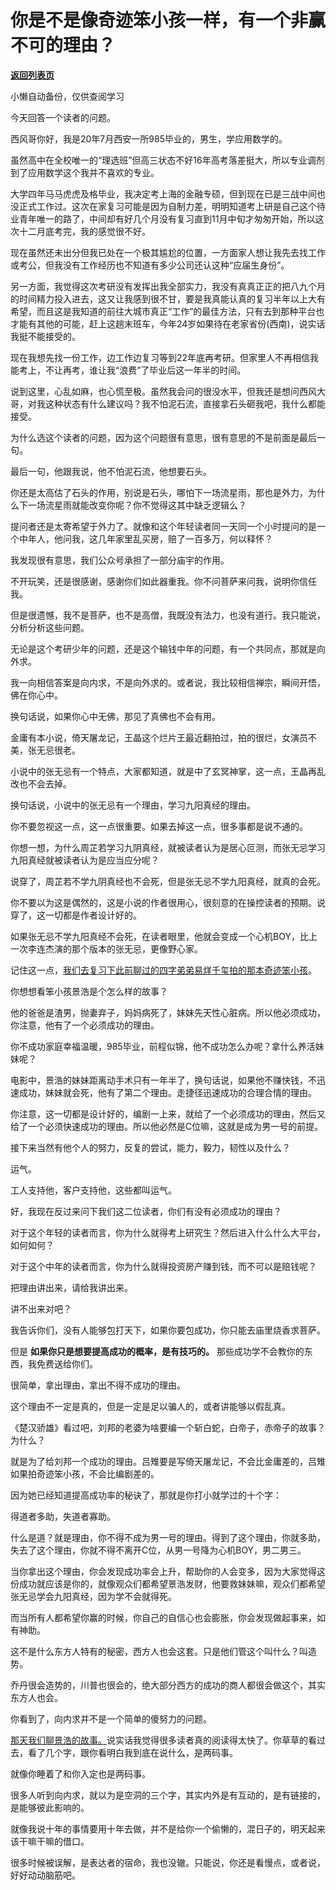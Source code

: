 # 你是不是像奇迹笨小孩一样，有一个非赢不可的理由？

[**返回列表页**](/gzh/记忆承载)

小懒自动备份，仅供查阅学习

今天回答一个读者的问题。

  

西风哥你好，我是20年7月西安一所985毕业的，男生，学应用数学的。

  

虽然高中在全校唯一的“理选班”但高三状态不好16年高考落差挺大，所以专业调剂到了应用数学这个我并不喜欢的专业。

  

大学四年马马虎虎及格毕业，我决定考上海的金融专硕，但到现在已是三战中间也没正式工作过。这次在家复习可能是因为自制力差，明明知道考上研是自己这个待业青年唯一的路了，中间却有好几个月没有复习直到11月中旬才匆匆开始，所以这次十二月底考完，我的感觉很不好。

  

现在虽然还未出分但我已处在一个极其尴尬的位置，一方面家人想让我先去找工作或考公，但我没有工作经历也不知道有多少公司还认这种“应届生身份”。

  

另一方面，我觉得这次考研没有发挥出我全部实力，我没有真真正正的把八九个月的时间精力投入进去，这又让我感到很不甘，要是我真能认真的复习半年以上大有希望，而且这是我知道的前往大城市真正“工作”的最佳方法，只有去到那种平台也才能有其他的可能，赶上这趟末班车，今年24岁如果待在老家省份(西南)，说实话我挺不能接受的。

  

现在我想先找一份工作，边工作边复习等到22年底再考研。但家里人不再相信我能考上，不让再考，谁让我“浪费”了毕业后这一年半的时间。

  

说到这里，心乱如麻，也心慌至极。虽然我会问的很没水平，但我还是想问西风大哥，对我这种状态有什么建议吗？我不怕泥石流，直接拿石头砸我吧，我什么都能接受。

  

为什么选这个读者的问题，因为这个问题很有意思，很有意思的不是前面是最后一句。  

  

最后一句，他跟我说，他不怕泥石流，他想要石头。

  

你还是太高估了石头的作用，别说是石头，哪怕下一场流星雨，那也是外力，为什么下一场流星雨就能改变你呢？你不觉得这其中缺乏逻辑么？

  

提问者还是太寄希望于外力了。就像和这个年轻读者同一天同一个小时提问的是一个中年人，他问我，这几年家里乱买房，赔了一百多万，何以释怀？  

  

我发现很有意思，我们公众号承担了一部分庙宇的作用。

  

不开玩笑，还是很感谢，感谢你们如此器重我。你不问菩萨来问我，说明你信任我。

  

但是很遗憾，我不是菩萨，也不是高僧，我既没有法力，也没有道行。我只能说，分析分析这些问题。  

  

无论是这个考研少年的问题，还是这个输钱中年的问题，有一个共同点，那就是向外求。  

  

我一向相信答案是向内求，不是向外求的。或者说，我比较相信禅宗，瞬间开悟，佛在你心中。  

  

换句话说，如果你心中无佛，那见了真佛也不会有用。  

  

金庸有本小说，倚天屠龙记，王晶这个烂片王最近翻拍过，拍的很烂，女演员不美，张无忌很老。  

  

小说中的张无忌有一个特点，大家都知道，就是中了玄冥神掌，这一点，王晶再乱改也不会去掉。

  

换句话说，小说中的张无忌有一个理由，学习九阳真经的理由。  

  

你不要忽视这一点，这一点很重要。如果去掉这一点，很多事都是说不通的。

  

你想一想，为什么周芷若学习九阴真经，就被读者认为是居心叵测，而张无忌学习九阳真经就被读者认为是应当应分呢？

  

说穿了，周芷若不学九阴真经也不会死，但是张无忌不学九阳真经，就真的会死。

  

你不要以为这是偶然的，这是小说的作者很用心，很刻意的在操控读者的预期。说穿了，这一切都是作者设计好的。

  

如果张无忌不学九阳真经不会死，在读者眼里，他就会变成一个心机BOY，比上一次李连杰演的那个版本的张无忌，更像野心家。

  

记住这一点，[我们去复习下此前聊过的四字弟弟易烊千玺拍的那本奇迹笨小孩](http://mp.weixin.qq.com/s?__biz=MzU0MjYwNDU2Mw==&mid=2247503753&idx=1&sn=97856a9f71402bdc33f0e3f6ed2879c9&chksm=fb1aa3f5cc6d2ae30bbb9a09b1e56660b1963bfe2a70eb9e99064723cd260ea9ffecde97dcfc&scene=21#wechat_redirect)。  

  

你想想看笨小孩景浩是个怎么样的故事？  

  

他的爸爸是渣男，抛妻弃子，妈妈病死了，妹妹先天性心脏病。所以他必须成功，你注意，他有了一个必须成功的理由。  

  

你不成功家庭幸福温暖，985毕业，前程似锦，他不成功怎么办呢？拿什么养活妹妹呢？  

  

电影中，景浩的妹妹距离动手术只有一年半了，换句话说，如果他不赚快钱，不迅速成功，妹妹就会死，他有了第二个理由。走捷径迅速成功的合理合情的理由。

  

你注意，这一切都是设计好的，编剧一上来，就给了一个必须成功的理由，然后又给了一个必须快速成功的理由。所以他必然是C位嘛，这就是成为男一号的前提。

  

接下来当然有他个人的努力，反复的尝试，能力，毅力，韧性以及什么？

  

运气。  

  

工人支持他，客户支持他，这些都叫运气。  

  

好，我现在反过来问下我们这二位读者，你们有没有必须成功的理由？  

  

对于这个年轻的读者而言，你为什么就得考上研究生？然后进入什么什么大平台，如何如何？  

对于这个中年的读者而言，你为什么就得投资房产赚到钱，而不可以是赔钱呢？

  

把理由讲出来，请给我讲出来。  

  

讲不出来对吧？

  

我告诉你们，没有人能够包打天下，如果你要包成功，你只能去庙里烧香求菩萨。  

  

但是 **如果你只是想要提高成功的概率，是有技巧的。** 那些成功学不会教你的东西，我免费送给你们。

  

很简单，拿出理由，拿出不得不成功的理由。  

  

这个理由不一定是真的，但是一定是足以骗人的，或者讲能够以假乱真。  

  

《楚汉骄雄》看过吧，刘邦的老婆为啥要编一个斩白蛇，白帝子，赤帝子的故事？为什么？  

  

就是为了给刘邦一个成功的理由。吕雉要是写倚天屠龙记，不会比金庸差的，吕雉如果拍奇迹笨小孩，不会比编剧差的。

  

因为她已经知道提高成功率的秘诀了，那就是你打小就学过的十个字：  

  

得道者多助，失道者寡助。

  

什么是道？就是理由，你不得不成为男一号的理由。得到了这个理由，你就多助，失去了这个理由，你就不得不离开C位，从男一号降为心机BOY，男二男三。  

  

当你拿出这个理由，你会发现成功率会上升，帮助你的人会变多，因为大家觉得这份成功就应该是你的，就像观众们都希望景浩发财，他要救妹妹嘛，观众们都希望张无忌学会九阳真经，因为学不会就得死。  

  

而当所有人都希望你赢的时候，你自己的自信心也会膨胀，你会发现做起事来，如有神助。  

  

这不是什么东方人特有的秘密，西方人也会这套。只是他们管这个叫什么？叫造势。  

  

乔丹很会造势的，川普也很会的，绝大部分西方的成功的商人都很会做这个，其实东方人也会。  

  

你看到了，向内求并不是一个简单的傻努力的问题。

  

[那天我们聊景浩的故事。](http://mp.weixin.qq.com/s?__biz=MzU0MjYwNDU2Mw==&mid=2247503753&idx=1&sn=97856a9f71402bdc33f0e3f6ed2879c9&chksm=fb1aa3f5cc6d2ae30bbb9a09b1e56660b1963bfe2a70eb9e99064723cd260ea9ffecde97dcfc&scene=21#wechat_redirect)说实话我觉得很多读者真的阅读得太快了。你草草的看过去，看了几个字，跟你看明白我到底在说什么，是两码事。

  

就像你睡着了和你入定也是两码事。

  

很多人听到向内求，就以为是空洞的三个字，其实内外是有互动的，是有链接的，是能够彼此影响的。

  

就像我说十年的事情要用十年去做，并不是给你一个偷懒的，混日子的，明天起来该干嘛干嘛的借口。  

  

很多时候被误解，是表达者的宿命，我也没辙。只能说，你还是看慢点，或者说，好好动动脑筋吧。

